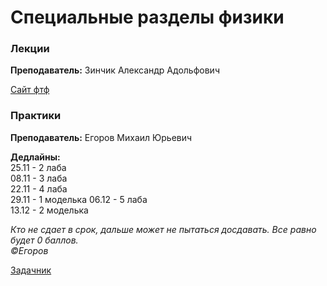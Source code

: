 # Специальные разделы физики 

### Лекции

**Преподаватель:** Зинчик Александр Адольфович

[Сайт фтф](https://study.physics.itmo.ru/?redirect=0)

### Практики 

**Преподаватель:** Егоров Михаил Юрьевич

**Дедлайны:**  
25.11 - 2 лаба  
08.11 - 3 лаба  
22.11 - 4 лаба  
29.11 - 1 моделька
06.12 - 5 лаба  
13.12 - 2 моделька

*Кто не сдает в срок, дальше может не пытаться досдавать. Все равно будет 0 баллов.*  
                                                             *©Егоров*    

[Задачник](https://drive.google.com/file/d/1OwxaZsfHm7U6C8P_vKnFoHS-Gh21qTfI/view?usp=sharing)
